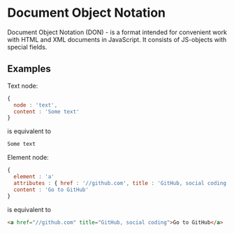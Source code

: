 # Document Object Notation

Document Object Notation (DON) - is a format intended for convenient work with HTML and XML documents in JavaScript. It consists of JS-objects with special fields.

## Examples

Text node:

```js
{
  node : 'text',
  content : 'Some text'
}
```

is equivalent to

```html
Some text
```

Element node:

```js
{
  element : 'a'
  attributes : { href : '//github.com', title : 'GitHub, social coding' },
  content : 'Go to GitHub'
}
```

is equivalent to

```html
<a href="//github.com" title="GitHub, social coding">Go to GitHub</a>
```
